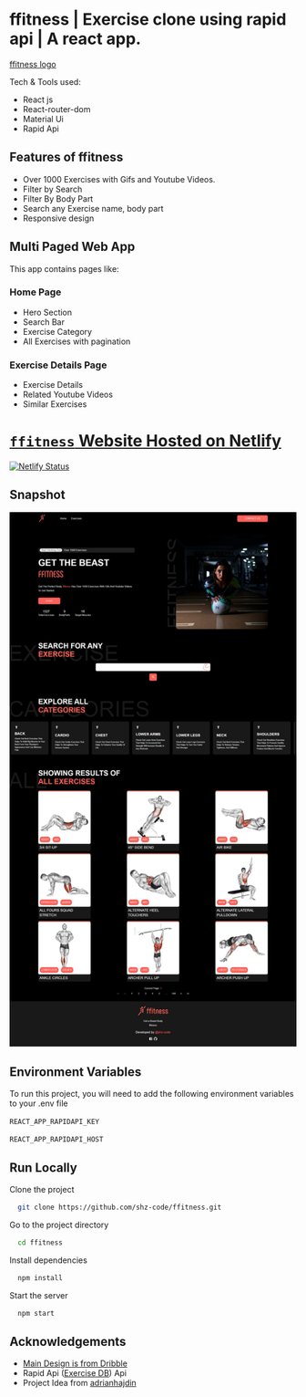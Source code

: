 # ffitness | Exercise clone using rapid api | A react app.

[ffitness logo](./src/assets/img/ffitness-text.png)

Tech & Tools used:

- React js
- React-router-dom
- Material Ui
- Rapid Api

## Features of ffitness

- Over 1000 Exercises with Gifs and Youtube Videos.
- Filter by Search
- Filter By Body Part
- Search any Exercise name, body part
- Responsive design

## Multi Paged Web App

This app contains pages like:

### Home Page

- Hero Section
- Search Bar
- Exercise Category
- All Exercises with pagination

### Exercise Details Page

- Exercise Details
- Related Youtube Videos
- Similar Exercises

# [`ffitness` Website Hosted on Netlify](https://ffitness.netlify.app)

[![Netlify Status](https://api.netlify.com/api/v1/badges/1a75d442-ec67-48f3-8172-bab285761459/deploy-status)](https://app.netlify.com/sites/ffitness/deploys)

## Snapshot

![ffitness](./src/assets/img/website-preview.jpeg)

## Environment Variables

To run this project, you will need to add the following environment variables to your .env file

`REACT_APP_RAPIDAPI_KEY`

`REACT_APP_RAPIDAPI_HOST`

## Run Locally

Clone the project

```bash
  git clone https://github.com/shz-code/ffitness.git
```

Go to the project directory

```bash
  cd ffitness
```

Install dependencies

```bash
  npm install
```

Start the server

```bash
  npm start
```

## Acknowledgements

- [Main Design is from Dribble](https://dribbble.com/shots/16419594/)
- Rapid Api ([Exercise DB](https://rapidapi.com/justin-WFnsXH_t6/api/exercisedb/)) Api
- Project Idea from [adrianhajdin](https://github.com/adrianhajdin)
